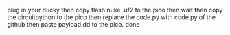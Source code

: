 plug in your ducky then copy flash nuke .uf2 to the pico then wait then copy the circuitpython to the pico then replace the code.py with code.py of the github then paste payload.dd to the pico.
done
